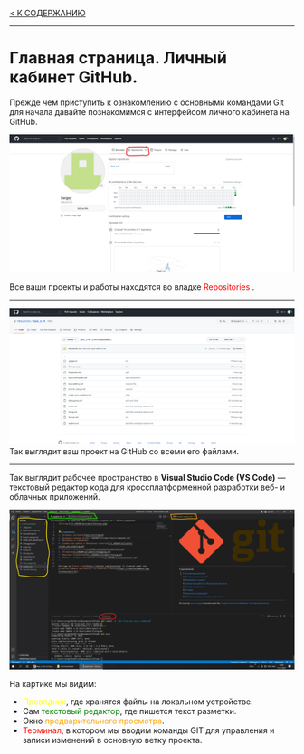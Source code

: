 [< К СОДЕРЖАНИЮ](readmi.md)

---

# **Главная страница. Личный кабинет GitHub.**

Прежде чем приступить к ознакомлению с основными командами Git для начала давайте познакомимся с интерфейсом личного кабинета на GitHub.

![GitHub account](/3.14%20PracticWork/Main_page.jpg)

Все ваши проекты и работы находятся во владке <span style="color:red">Repositories </span>.

---
![REPOSITORIES](/3.14%20PracticWork/repositories.png)
Так выглядит ваш проект на GitHub со всеми его файлами.

---
Так выглядит рабочее пространство в **Visual Studio Code (VS Code)** — текстовый редактор кода для кроссплатформенной разработки веб- и облачных приложений.

![VSCode](/3.14%20PracticWork/coding.jpg)

На картике мы видим:
+ <span style="color:yellow">Проводник</span>, где хранятся файлы на локальном устройстве.
+ Сам <span style="color:green">текстовый редактор</span>, где пишется текст разметки.
+ Окно <span style="color:orange">предварительного просмотра</span>.
+ <span style="color:red">Терминал</span>, в котором мы вводим команды GIT для управления и записи изменений в основную ветку проекта.